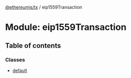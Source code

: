 [@ethereumjs/tx](../README.md) / eip1559Transaction

# Module: eip1559Transaction

## Table of contents

### Classes

- [default](../classes/eip1559transaction.default.md)
